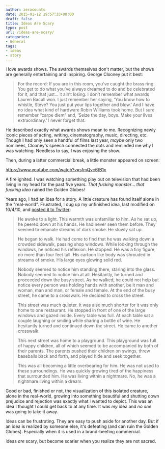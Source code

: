 ```yaml
---
author: zerocounts
date: 2015-01-12 19:57:33+00:00
draft: false
title: Ideas Are Scary
type: post
url: /ideas-are-scary/
categories:
- General
tags:
- ideas
- story
---
```


I love awards shows. The awards themselves don't matter, but the shows are generally entertaining and inspiring. George Clooney put it best:


<blockquote>For the record: If you are in this room, you’ve caught the brass ring. You get to do what you’ve always dreamed to do and be celebrated for it, and that just... it ain’t losing. I don’t remember what awards Lauren Bacall won. I just remember her saying, ‘You know how to whistle, Steve? You just put your lips together and blow.’ And I have no idea what kind of hardware Robin Williams took home. But I sure remember “carpe diem” and, ‘Seize the day, boys. Make your lives extraordinary.’ I never forget that.</blockquote>


He described exactly what awards shows mean to me. Recognizing newly iconic pieces of acting, writing, cinematography, music, directing, etc. Though I had only seen a handful of films last year, _maybe_ only two nominees, Clooney's speech connected the dots and reminded me why I was watching. Needless to say, I was enjoying the show.

Then, during a latter commercial break, a little monster appeared on screen:

https://www.youtube.com/watch?v=sfmQvc6tB1o

A fire ignited. I was watching something play out on television that had been living in my head for the past five years. _That fucking monster_... _that fucking idea_ ruined the Golden Globes!

Years ago, I had an idea for a story. A little creature has found itself alone in the "real-world". Frustrated, I dug up my unfinished idea, last modified on 10/4/10, and [posted it to Twitter](https://twitter.com/_kylestarr/status/554480412408311808):


<blockquote>He awoke to a light. This warmth was unfamiliar to him. As he sat up, he peered down at his hands. He had never seen them before. They seemed to emanate streams of dark smoke. He slowly sat up.

He began to walk. He had come to find that he was walking down a crowded sidewalk, passing shop windows. While looking through the windows, he noticed his reflexion. He stopped. He was a tiny figure, no more than four feet tall. His cartoon like body was shrouded in streams of smoke. His large eyes glowing solid red.

Nobody seemed to notice him standing there, staring into the glass. Nobody seemed to notice him at all. Hesitantly, he turned and proceeded down the busy street. As he walked, he could not help but notice every person was holding hands with another, be it man and woman, man and man, or female and female. At the end of the busy street, he came to a crosswalk. He decided to cross the street.

This street was much quieter. It was also much shorter for it was only home to one restaurant. He stopped in front of one of the large windows and gazed inside. Every table was full. At each table sat a couple laughing or smiling while sharing a bottle of wine. He hesitantly turned and continued down the street. He came to another crosswalk.

This next street was home to a playground. This playground was full of happy children, all of which seemed to be accompanied by both of their parents. The parents pushed their children on swings, threw baseballs back and forth, and played hide and seek together.

This was all becoming a little overbearing for him. He was not used to these surroundings. He was quickly growing tired of the happiness that surrounded him. He was living within a nightmare. No, he was a nightmare living within a dream.</blockquote>


Good or bad, finished or not, the visualization of this isolated creature, alone in the real-world, growing into something beautiful and shutting down prejudice and rejection was exactly what I wanted to depict. This was an idea I thought I could get back to at any time. It was _my_ idea and _no one_ was going to take it away.

Ideas can be frustrating. They are easy to push aside for another day. But if an idea is realized by someone else, it's defeating (and can ruin the Golden Globes). Especially when it is used in a brand-beefing commercial.

Ideas _are_ scary, but become scarier when you realize they are not sacred.
